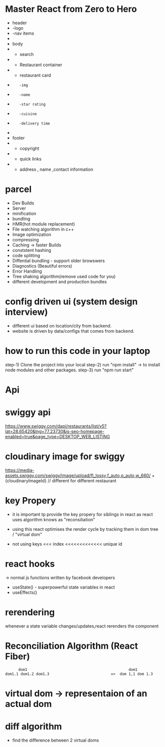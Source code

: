# Master React from Zero to Hero

- header
- -logo
- -nav items
-
- body
- - search
- - Restaurant container
- - restaurant card
-        -img
-        -name
-        -star rating
-        -cuisine
-        -delivery time
-
- footer
- - copyright
- - quick links
- - address , name ,contact information

# parcel

- Dev Builds
- Server
- minification
- bundling
- HMR(hot module replacement)
- File watching algorithm in c++
- Image optimization
- compressing
- Caching -> faster Builds
- conststent hashing
- code splitting
- Diffential bundling - support older browswers
- Diagnostics (Beautiful errors)
- Error Handling
- Tree shaking algorithm(remove used code for you)
- different development and production bundles

# config driven ui (system design interview)

- different ui based on location/city from backend.
- website is driven by data/configs that comes from backend.

# how to run this code in your laptop

step-1) Clone the project into your local
step-2) run "npm install" -> to install node modules and other packages.
step-3) run "npm run start"

# Api

# swiggy api

https://www.swiggy.com/dapi/restaurants/list/v5?lat=28.65420&lng=77.23730&is-seo-homepage-enabled=true&page_type=DESKTOP_WEB_LISTING

# cloudinary image for swiggy

https://media-assets.swiggy.com/swiggy/image/upload/fl_lossy,f_auto,q_auto,w_660/ + {cloudinaryImageId} // different for different restaurant

# key Propery

- it is important tp provide the key propery for siblings in react as react uses algorithm knows as "reconsiliation"
- using this react optimises the render cycle by tracking them in dom tree / "virtual dom"

- not using keys <<< index <<<<<<<<<<<<< unique id

# react hooks
 -> normal js functions written by facebook developers
- useState() - superpowerful state variables in react
- useEffects()

# rerendering 

whenever a state variable changes/updates,react rerenders the component

# Reconciliation Algorithm (React Fiber)

          dom1                                              dom1
    dom1.1 dom1.2 dom1.3                            =>  dom 1,1 dom 1.3

   # virtual dom -> representaion of an actual dom 

# diff algorithm 

- find the difference between 2 virtual doms

